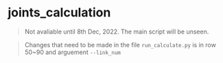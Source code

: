 # joints_calculation
> Not avaliable until 8th Dec, 2022. The main script will be unseen.

> Changes that need to be made in the file `run_calculate.py` is in row 50~90 and arguement `--link_num`
